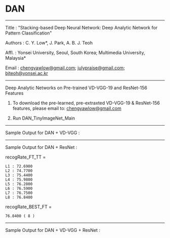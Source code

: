 # DAN

**************************************************************************************************

Title   : "Stacking-based Deep Neural Network: Deep Analytic Network for Pattern Classification" 

Authors : C. Y. Low*, J. Park, A. B. J. Teoh

Affl.   : Yonsei University, Seoul, South Korea; Multimedia University, Malaysia*

Email   : chengyawlow@gmail.com; julypraise@gmail.com; bjteoh@yonsei.ac.kr

**************************************************************************************************

Deep Analytic Networks on Pre-trained VD-VGG-19 and ResNet-156 Features

1.  To download the pre-learned, pre-extraxted VD-VGG-19 & ResNet-156 features, please email to:
    chengyawlow@gmail.com
    
2.  Run DAN_TinyImageNet_Main

**************************************************************************************************

Sample Output for DAN + VD-VGG :




**************************************************************************************************

Sample Output for DAN + ResNet :

recogRate_FT_TT =

    L1 : 72.6900     
    L2 : 74.7700     
    L3 : 75.4400     
    L4 : 75.9800     
    L5 : 76.2800     
    L6 : 76.5900       
    L7 : 76.7500     
    L8 : 76.8400

recogRate_BEST_FT =

    76.8400 ( 8 )

**************************************************************************************************

Sample Output for DAN + VD-VGG + ResNet :


